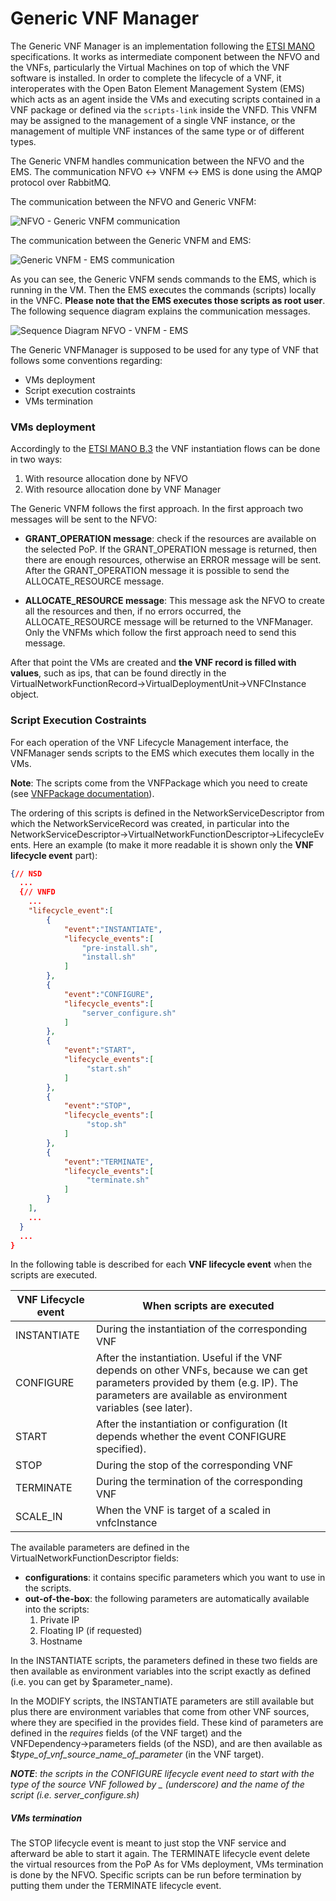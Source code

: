 # Generic VNF Manager

The Generic VNF Manager is an implementation following the [ETSI MANO][nfv-mano] specifications. It works as intermediate component between the NFVO and the VNFs, particularly the Virtual Machines on top of which the VNF software is installed. In order to complete the lifecycle of a VNF, it interoperates with the Open Baton Element Management System (EMS) which acts as an agent inside the VMs and executing scripts contained in a VNF package or defined via the `scripts-link` inside the VNFD.
This VNFM may be assigned to the management of a single VNF instance, or the management of multiple VNF instances of the same type or of different types.

The Generic VNFM handles communication between the NFVO and the EMS. The communication NFVO ↔ VNFM ↔ EMS is done using the AMQP protocol over RabbitMQ.  

The communication between the NFVO and Generic VNFM:

![NFVO - Generic VNFM communication][nfvo-vnfm-communication]

The communication between the Generic VNFM and EMS:

![Generic VNFM - EMS communication][vnfm-ems-communication]

As you can see, the Generic VNFM sends commands to the EMS, which is running in the VM. Then the EMS executes the commands (scripts) locally in the VNFC. **Please note that the EMS executes those scripts as root user**.
The following sequence diagram explains the communication messages.

![Sequence Diagram NFVO - VNFM - EMS][generic-vnfm-or-vnfm-seq-dg]

The Generic VNFManager is supposed to be used for any type of VNF that follows some conventions regarding:

* VMs deployment
* Script execution costraints
* VMs termination

### VMs deployment

Accordingly to the [ETSI MANO B.3][nfv-mano-B.3] the VNF instantiation flows can be done in two ways:

1. With resource allocation done by NFVO
2. With resource allocation done by VNF Manager

The Generic VNFM follows the first approach. In the first approach two messages will be sent to the NFVO:

* **GRANT_OPERATION message**: check if the resources are available on the selected PoP. If the GRANT_OPERATION message is returned, then there are enough resources, otherwise an ERROR message will be sent. After the GRANT_OPERATION message it is possible to send the ALLOCATE_RESOURCE message.  

* **ALLOCATE_RESOURCE message**: This message ask the NFVO to create all the resources and then, if no errors occurred, the ALLOCATE_RESOURCE message will be returned to the VNFManager. Only the VNFMs which follow the first approach need to send this message.


After that point the VMs are created and **the VNF record is filled with values**, such as ips, that can be found directly in the VirtualNetworkFunctionRecord→VirtualDeploymentUnit→VNFCInstance object.

### Script Execution Costraints

For each operation of the VNF Lifecycle Management interface, the VNFManager sends scripts to the EMS which executes them locally in the VMs.

**Note**: The scripts come from the VNFPackage which you need to create (see [VNFPackage documentation][vnfpackage-doc-link]).

The ordering of this scripts is defined in the NetworkServiceDescriptor from which the NetworkServiceRecord was created, in particular into the NetworkServiceDescriptor→VirtualNetworkFunctionDescriptor→LifecycleEvents.
Here an example (to make it more readable it is shown only the **VNF lifecycle event** part):
```json
{// NSD
  ...
  {// VNFD
    ...
    "lifecycle_event":[
        {
            "event":"INSTANTIATE",
            "lifecycle_events":[
                "pre-install.sh",
                "install.sh"
            ]
        },
        {
            "event":"CONFIGURE",
            "lifecycle_events":[
                "server_configure.sh"
            ]
        },
        {
            "event":"START",
            "lifecycle_events":[
                 "start.sh"
            ]
        },
        {
            "event":"STOP",
            "lifecycle_events":[
                 "stop.sh"
            ]
        },
        {
            "event":"TERMINATE",
            "lifecycle_events":[
                 "terminate.sh"
            ]
        }
    ],
    ...
  }
  ...
}
```
In the following table is described for each **VNF lifecycle event** when the scripts are executed.

| VNF Lifecycle event | When scripts are executed
| ------------------- | --------------
| INSTANTIATE         |  During the instantiation of the corresponding VNF
| CONFIGURE           |  After the instantiation. Useful if the VNF depends on other VNFs, because we can get parameters provided by them (e.g. IP). The parameters are available as environment variables (see later).
| START               |  After the instantiation or configuration (It depends whether the event CONFIGURE specified).
| STOP                |  During the stop of the corresponding VNF
| TERMINATE           |  During the termination of the corresponding VNF
| SCALE_IN            |  When the VNF is target of a scaled in vnfcInstance


The available parameters are defined in the VirtualNetworkFunctionDescriptor fields:

<!-- * **provides**: it contains the VMs parameters which will be available after the instantiation (e.g. IP) for other VNFs. -->
* **configurations**: it contains specific parameters which you want to use in the scripts.
* **out-of-the-box**: the following parameters are automatically available into the scripts:  
    1. Private IP
    2. Floating IP (if requested)
    3. Hostname  


In the INSTANTIATE scripts, the parameters defined in these two fields are then available as environment variables into the script exactly as defined (i.e. you can get by $parameter_name).

In the MODIFY scripts, the INSTANTIATE parameters are still available but plus there are environment variables that come from other VNF sources, where they are specified in the provides field.
These kind of parameters are defined in the _requires_ fields (of the VNF target) and the VNFDependency→parameters fields (of the NSD), and are then available as $*type_of_vnf_source*_*name_of_parameter* (in the VNF target).

_**NOTE**_: _the scripts in the CONFIGURE lifecycle event need to start with the type of the source VNF followed by \_ (underscore) and the name of the script (i.e. server_configure.sh)_

##### VMs termination

The STOP lifecycle event is meant to just stop the VNF service and afterward be able to start it again. The TERMINATE lifecycle event delete the virtual resources from the PoP
As for VMs deployment, VMs termination is done by the NFVO. Specific scripts can be run before termination by putting them under the TERMINATE lifecycle event.


<!---
References
-->

[nfv-mano]: http://www.etsi.org/deliver/etsi_gs/NFV-MAN/001_099/001/01.01.01_60/gs_NFV-MAN001v010101p.pdf
[stomp]: https://stomp.github.io/
[nfv-mano-B.3]: http://www.etsi.org/deliver/etsi_gs/NFV-MAN/001_099/001/01.01.01_60/gs_NFV-MAN001v010101p.pdf#page=108
[vnfm-ems-communication]:images/generic-vnfm-vnfm-ems-communication.png
[nfvo-vnfm-communication]: images/generic-vnfm-vnfm-or-communication.png
[generic-vnfm-or-vnfm-seq-dg]:images/generic-vnfm-or-vnfm-seq-dg-v2.png
[ns-with-dependency]:images/generic-vnfm-ns-with-dependency.png
[vnfpackage-tutorial-link]:vnf-package#tutorial
[vnfpackage-doc-link]:vnf-package

<!---
Script for open external links in a new tab
-->
<script type="text/javascript" charset="utf-8">
      // Creating custom :external selector
      $.expr[':'].external = function(obj){
          return !obj.href.match(/^mailto\:/)
                  && (obj.hostname != location.hostname);
      };
      $(function(){
        $('a:external').addClass('external');
        $(".external").attr('target','_blank');
      })
</script>
